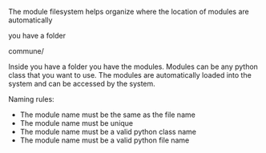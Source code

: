 The module filesystem helps organize where the location of modules are automatically 


you have a folder


commune/


Inside you have a folder you have the modules. Modules can be any python class that you want to use.
The modules are automatically loaded into the system and can be accessed by the system.

Naming rules:
- The module name must be the same as the file name
- The module name must be unique
- The module name must be a valid python class name
- The module name must be a valid python file name



